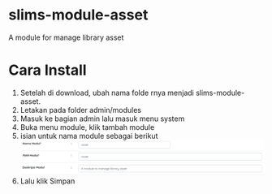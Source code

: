 # slims-module-asset
A module for manage library asset

# Cara Install
1. Setelah di download, ubah nama folde rnya menjadi slims-module-asset.
2. Letakan pada folder admin/modules
3. Masuk ke bagian admin lalu masuk menu system
4. Buka menu module, klik tambah module
5. isian untuk nama module sebagai berikut 
![Module](./tutorial.png "Module")
6. Lalu klik Simpan
